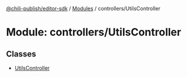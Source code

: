 [@chili-publish/editor-sdk](../README.md) / [Modules](../modules.md) / controllers/UtilsController

# Module: controllers/UtilsController

## Classes

- [UtilsController](../classes/controllers_UtilsController.UtilsController.md)
